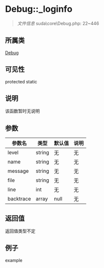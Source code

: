 # Debug::_loginfo



> *文件信息* suda\core\Debug.php: 22~446

## 所属类 

[Debug](../Debug.md)

## 可见性

 protected static

## 说明

该函数暂时无说明


## 参数


| 参数名 | 类型 | 默认值 | 说明 |
|--------|-----|-------|-------|
| level |  string | 无 | 无 |
| name |  string | 无 | 无 |
| message |  string | 无 | 无 |
| file |  string | 无 | 无 |
| line |  int | 无 | 无 |
| backtrace |  array | null | 无 |



## 返回值

返回值类型不定


## 例子

example